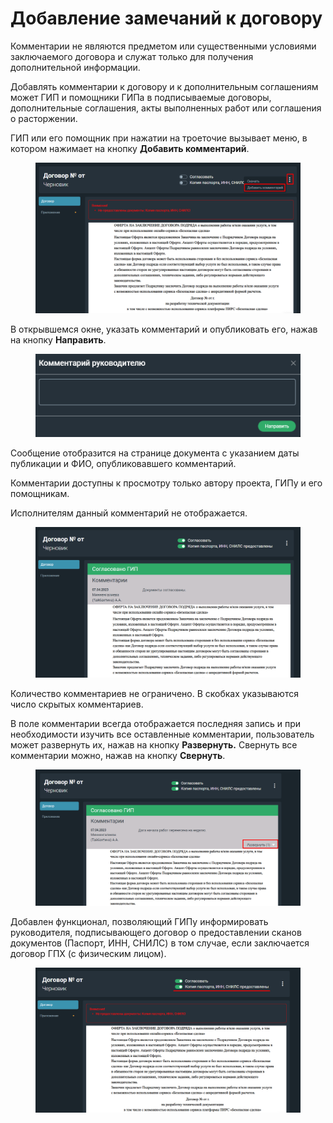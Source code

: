 # Добавление замечаний к договору

Комментарии не являются предметом или существенными условиями заключаемого договора и служат только для получения дополнительной информации.

Добавлять комментарии к договору и к дополнительным соглашениям может ГИП и помощники ГИПа в подписываемые договоры, дополнительные соглашения, акты выполненных работ или соглашения о расторжении.

ГИП или его помощник при нажатии на троеточие вызывает меню, в котором нажимает на кнопку **Добавить комментарий**.

<figure><img src="../gitbook/assets/image (1550).png" alt=""><figcaption></figcaption></figure>

В открывшемся окне, указать комментарий и опубликовать его, нажав на кнопку **Направить**.

<figure><img src="../gitbook/assets/image (1540).png" alt=""><figcaption></figcaption></figure>

Сообщение отобразится на странице документа с указанием даты публикации и ФИО, опубликовавшего комментарий.

Комментарии доступны к просмотру только автору проекта, ГИПу и его помощникам.&#x20;

Исполнителям данный комментарий не отображается.

<figure><img src="../gitbook/assets/image (1556).png" alt=""><figcaption></figcaption></figure>

Количество комментариев не ограничено. В скобках указываются число скрытых комментариев.

В поле комментарии всегда отображается последняя запись и при необходимости изучить все оставленные комментарии, пользователь может развернуть их, нажав на кнопку **Развернуть.** Свернуть все комментарии можно, нажав на кнопку **Свернуть**.&#x20;

<figure><img src="../gitbook/assets/image (1527).png" alt=""><figcaption></figcaption></figure>

Добавлен функционал, позволяющий ГИПу информировать руководителя, подписывающего договор о предоставлении сканов документов (Паспорт, ИНН, СНИЛС) в том случае, если заключается договор ГПХ (с физическим лицом).

<figure><img src="../gitbook/assets/image (1511).png" alt=""><figcaption></figcaption></figure>
